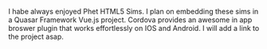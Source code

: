 I habe always enjoyed Phet HTML5 Sims. I plan on embedding these sims in a Quasar Framework Vue.js project. Cordova provides an awesome in app broswer plugin that works effortlessly on IOS and Android. I will add a link to the project asap.
